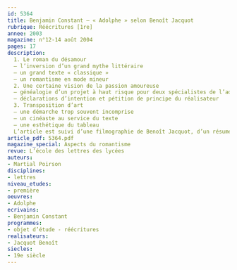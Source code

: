```yaml
---
id: 5364
title: Benjamin Constant – « Adolphe » selon Benoît Jacquot
rubrique: Réécritures [1re]
annee: 2003
magazine: n°12-14 août 2004
pages: 17
description: 
  1. Le roman du désamour
  – l’inversion d’un grand mythe littéraire
  – un grand texte « classique »
  – un romantisme en mode mineur
  2. Une certaine vision de la passion amoureuse
  – généalogie d’un projet à haut risque pour deux spécialistes de l’adaptation littéraire
  – déclarations d’intention et pétition de principe du réalisateur
  3. Transposition d’art
  – une démarche trop souvent incomprise
  – un cinéaste au service du texte
  – une esthétique du tableau
  L’article est suivi d’une filmographie de Benoît Jacquot, d’un résumé du livre et d’une chronologie de Benjamin Constant
article_pdf: 5364.pdf
magazine_special: Aspects du romantisme
revue: L’école des lettres des lycées
auteurs:
- Martial Poirson
disciplines:
- lettres
niveau_etudes:
- première
oeuvres:
- Adolphe
ecrivains:
- Benjamin Constant
programmes:
- objet d’étude - réécritures
realisateurs:
- Jacquot Benoît
siecles:
- 19e siècle
---
```

